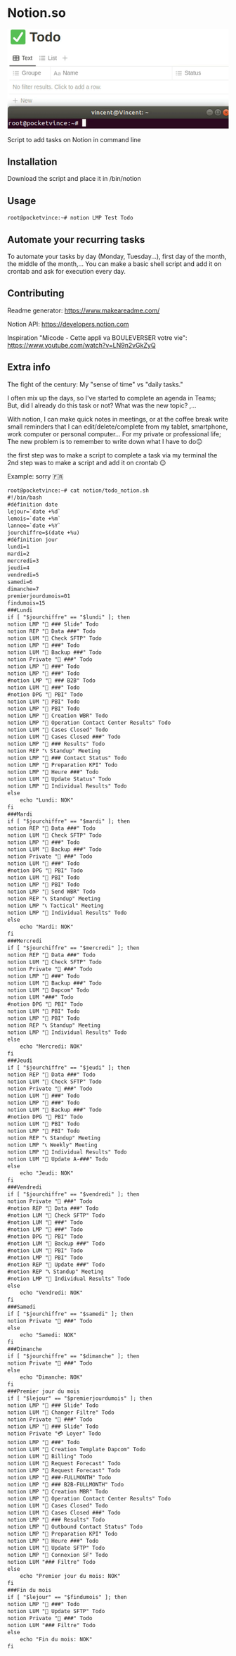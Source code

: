 # Notion.so
![Alt text](https://github.com/pocketvince/Automate-Notion.so-with-shell-script/blob/main/notion.gif?raw=true "notion")

Script to add tasks on Notion in command line

## Installation
Download the script and place it in /bin/notion

## Usage

```shell
root@pocketvince:~# notion LMP Test Todo
```
## Automate your recurring tasks
To automate your tasks by day (Monday, Tuesday...), first day of the month, the middle of the month,... You can make a basic shell script and add it on crontab and ask for execution every day.

## Contributing

Readme generator: https://www.makeareadme.com/

Notion API: https://developers.notion.com

Inspiration "Micode - Cette appli va BOULEVERSER votre vie": https://www.youtube.com/watch?v=LN9n2vGkZyQ

## Extra info
The fight of the century:
My "sense of time" vs "daily tasks."

I often mix up the days, so I've started to complete an agenda in Teams;
But, did I already do this task or not?
What was the new topic?
,...

With notion, I can make quick notes in meetings, or at the coffee break write small reminders that I can edit/delete/complete from my tablet, smartphone, work computer or personal computer... For my private or professional life;
The new problem is to remember to write down what I have to do😐

the first step was to make a script to complete a task via my terminal
the 2nd step was to make a script and add it on crontab 😌

Example: sorry 🇫🇷

```shell
root@pocketvince:~# cat notion/todo_notion.sh 
#!/bin/bash
#définition date
lejour=`date +%d`
lemois=`date +%m`
lannee=`date +%Y`
jourchiffre=$(date +%u)
#définition jour
lundi=1
mardi=2
mercredi=3
jeudi=4
vendredi=5
samedi=6
dimanche=7
premierjourdumois=01
findumois=15
###Lundi
if [ "$jourchiffre" == "$lundi" ]; then
notion LMP "💾 ### Slide" Todo
notion REP "📨 Data ###" Todo
notion LUM "💾 Check SFTP" Todo
notion LMP "📨 ###" Todo
notion LUM "💾 Backup ###" Todo
notion Private "💊 ###" Todo
notion LMP "📨 ###" Todo
notion LMP "📨 ###" Todo
#notion LMP "📨 ### B2B" Todo
notion LUM "📨 ###" Todo
#notion DPG "💾 PBI" Todo
notion LUM "💾 PBI" Todo
notion LMP "💾 PBI" Todo
notion LMP "💾 Creation WBR" Todo
notion LMP "📨 Operation Contact Center Results" Todo
notion LUM "📨 Cases Closed" Todo
notion LUM "📨 Cases Closed ###" Todo
notion LMP "📨 ### Results" Todo
notion REP "📞 Standup" Meeting
notion LMP "📨 ### Contact Status" Todo
notion LMP "💾 Preparation KPI" Todo
notion LMP "💾 Heure ###" Todo
notion LUM "💾 Update Status" Todo
notion LMP "💾 Individual Results" Todo
else
    echo "Lundi: NOK"
fi
###Mardi
if [ "$jourchiffre" == "$mardi" ]; then
notion REP "📨 Data ###" Todo
notion LUM "💾 Check SFTP" Todo
notion LMP "📨 ###" Todo
notion LUM "💾 Backup ###" Todo
notion Private "💊 ###" Todo
notion LUM "📨 ###" Todo
#notion DPG "💾 PBI" Todo
notion LUM "💾 PBI" Todo
notion LMP "💾 PBI" Todo
notion LMP "📨 Send WBR" Todo
notion REP "📞 Standup" Meeting
notion LMP "📞 Tactical" Meeting
notion LMP "💾 Individual Results" Todo
else
    echo "Mardi: NOK"
fi
###Mercredi
if [ "$jourchiffre" == "$mercredi" ]; then
notion REP "📨 Data ###" Todo
notion LUM "💾 Check SFTP" Todo
notion Private "💊 ###" Todo
notion LMP "📨 ###" Todo
notion LUM "💾 Backup ###" Todo
notion LUM "📨 Dapcom" Todo
notion LUM "###" Todo
#notion DPG "💾 PBI" Todo
notion LUM "💾 PBI" Todo
notion LMP "💾 PBI" Todo
notion REP "📞 Standup" Meeting
notion LMP "💾 Individual Results" Todo
else
    echo "Mercredi: NOK"
fi
###Jeudi
if [ "$jourchiffre" == "$jeudi" ]; then
notion REP "📨 Data ###" Todo
notion LUM "💾 Check SFTP" Todo
notion Private "💊 ###" Todo
notion LUM "📨 ###" Todo
notion LMP "📨 ###" Todo
notion LUM "💾 Backup ###" Todo
#notion DPG "💾 PBI" Todo
notion LUM "💾 PBI" Todo
notion LMP "💾 PBI" Todo
notion REP "📞 Standup" Meeting
notion LMP "📞 Weekly" Meeting
notion LMP "💾 Individual Results" Todo
notion LUM "💾 Update A-###" Todo
else
    echo "Jeudi: NOK"
fi
###Vendredi
if [ "$jourchiffre" == "$vendredi" ]; then
notion Private "💊 ###" Todo
#notion REP "📨 Data ###" Todo
#notion LUM "💾 Check SFTP" Todo
#notion LUM "📨 ###" Todo
#notion LMP "📨 ###" Todo
#notion DPG "💾 PBI" Todo
#notion LUM "💾 Backup ###" Todo
#notion LUM "💾 PBI" Todo
#notion LMP "💾 PBI" Todo
#notion REP "💾 Update ###" Todo
#notion REP "📞 Standup" Meeting
#notion LMP "💾 Individual Results" Todo
else
    echo "Vendredi: NOK"
fi
###Samedi
if [ "$jourchiffre" == "$samedi" ]; then
notion Private "💊 ###" Todo
else
    echo "Samedi: NOK"
fi
###Dimanche
if [ "$jourchiffre" == "$dimanche" ]; then
notion Private "💊 ###" Todo
else
    echo "Dimanche: NOK"
fi
###Premier jour du mois
if [ "$lejour" == "$premierjourdumois" ]; then
notion LMP "💾 ### Slide" Todo
notion LUM "💾 Changer Filtre" Todo
notion Private "💊 ###" Todo
notion LMP "💾 ### Slide" Todo
notion Private "💳 Loyer" Todo
notion LMP "📨 ###" Todo
notion LUM "💾 Creation Template Dapcom" Todo
notion LUM "💾 Billing" Todo
notion LUM "📨 Request Forecast" Todo
notion LMP "📨 Request Forecast" Todo
notion LMP "📨 ###-FULLMONTH" Todo
notion LMP "📨 ### B2B-FULLMONTH" Todo
notion LMP "💾 Creation MBR" Todo
notion LMP "📨 Operation Contact Center Results" Todo
notion LUM "📨 Cases Closed" Todo
notion LUM "📨 Cases Closed ###" Todo
notion LMP "📨 ### Results" Todo
notion LMP "📨 Outbound Contact Status" Todo
notion LMP "💾 Preparation KPI" Todo
notion LMP "💾 Heure ###" Todo
notion LUM "💾 Update SFTP" Todo
notion LMP "💾 Connexion SF" Todo
notion LUM "### Filtre" Todo
else
    echo "Premier jour du mois: NOK"
fi
###Fin du mois
if [ "$lejour" == "$findumois" ]; then
notion LMP "💾 ###" Todo
notion LUM "💾 Update SFTP" Todo
notion Private "💊 ###" Todo
notion LUM "### Filtre" Todo
else
    echo "Fin du mois: NOK"
fi
```
